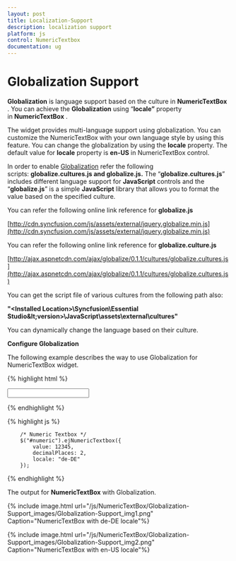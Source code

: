 ```yaml
---
layout: post
title: Localization-Support
description: localization support
platform: js
control: NumericTextbox
documentation: ug
---
```


# Globalization Support

**Globalization** is language support based on the culture in **NumericTextBox** . You can achieve the **Globalization** using “**locale”** property in **NumericTextBox** . 

The widget provides multi-language support using globalization. You can customize the NumericTextBox with your own language style by using this feature. You can change the globalization by using the **locale** property. The default value for **locale** property is **en-US** in NumericTextBox control.

In order to enable [Globalization](http://help.syncfusion.com/ug/js/default.htm) refer the following scripts: **globalize.cultures.js and globalize.js.** The “**globalize.cultures.js**” includes different language support for **JavaScript** controls and the “**globalize.js**” is a simple **JavaScript** library that allows you to format the value based on the specified culture.

You can refer the following online link reference for **globalize.js**

[http://cdn.syncfusion.com/js/assets/external/jquery.globalize.min.js](http://cdn.syncfusion.com/js/assets/external/jquery.globalize.min.js)

You can refer the following online link reference for **globalize.culture.js**

[http://ajax.aspnetcdn.com/ajax/globalize/0.1.1/cultures/globalize.cultures.js](http://ajax.aspnetcdn.com/ajax/globalize/0.1.1/cultures/globalize.cultures.js)

You can get the script file of various cultures from the following path also:

**"&lt;Installed Location&gt;\Syncfusion\Essential Studio\&lt;version&gt;\JavaScript\assets\external\cultures"**

You can dynamically change the language based on their culture.

**Configure Globalization**

The following example describes the way to use Globalization for NumericTextBox widget.

{% highlight html %}

<input id="numeric" type="text" />
        
{% endhighlight %}

{% highlight js %}

        /* Numeric Textbox */
        $("#numeric").ejNumericTextbox({
            value: 12345,
            decimalPlaces: 2,
            locale: "de-DE"
        });

{% endhighlight %}







The output for **NumericTextBox** with Globalization.



{% include image.html url="/js/NumericTextBox/Globalization-Support_images/Globalization-Support_img1.png" Caption="NumericTextBox with de-DE locale"%}



{% include image.html url="/js/NumericTextBox/Globalization-Support_images/Globalization-Support_img2.png" Caption="NumericTextBox with en-US locale"%}

